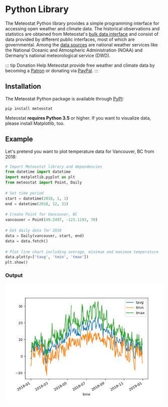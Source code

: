 # Python Library

The Meteostat Python library provides a simple programming interface for accessing open weather and climate data. The historical observations and statistics are obtained from Meteostat's [bulk data interface](/bulk/) and consist of data provided by different public interfaces, most of which are governmental. Among the [data sources](/docs/sources.html) are national weather services like the National Oceanic and Atmospheric Administration (NOAA) and Germany's national meteorological service (DWD).

::: tip Donation
Help Meteostat provide free weather and climate data by becoming a [Patron](https://www.patreon.com/meteostat) or donating via [PayPal](https://paypal.me/meteostat).
:::

## Installation

The Meteostat Python package is available through [PyPI](https://pypi.org/project/meteostat/):

```
pip install meteostat
```

Meteostat **requires Python 3.5** or higher. If you want to visualize data, please install Matplotlib, too.

## Example

Let's pretend you want to plot temperature data for Vancouver, BC from 2018:

```python
# Import Meteostat library and dependencies
from datetime import datetime
import matplotlib.pyplot as plt
from meteostat import Point, Daily

# Set time period
start = datetime(2018, 1, 1)
end = datetime(2018, 12, 31)

# Create Point for Vancouver, BC
vancouver = Point(49.2497, -123.1193, 70)

# Get daily data for 2018
data = Daily(vancouver, start, end)
data = data.fetch()

# Plot line chart including average, minimum and maximum temperature
data.plot(y=['tavg', 'tmin', 'tmax'])
plt.show()
```

### Output

![2018 temperature data for Vancouver, BC](./py-example-chart.png)
